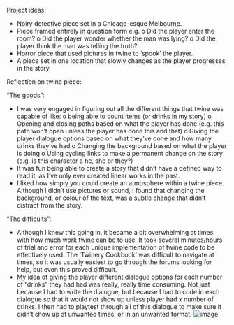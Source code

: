 Project ideas:

-	Noiry detective piece set in a Chicago-esque Melbourne.
-	Piece framed entirely in question form e.g.
o	Did the player enter the room?
o	Did the player wonder whether the man was lying?
o	Did the player think the man was telling the truth?
-	Horror piece that used pictures in twine to ‘spook’ the player.
-	A piece set in one location that slowly changes as the player progresses in the story.

Reflection on twine piece:

“The goods”:
-	I was very engaged in figuring out all the different things that twine was capable of like:
o	being able to count items (or drinks in my story)
o	Opening and closing paths based on what the player has done (e.g. this path won’t open unless the player has done this and that)
o	Giving the player dialogue options based on what they’ve done and how many drinks they’ve had
o	Changing the background based on what the player is doing
o	Using cycling links to make a permanent change on the story (e.g.  is this character a he, she or they?)
-	It was fun being able to create a story that didn’t have a defined way to read it, as I’ve only ever created linear works in the past.
-	I liked how simply you could create an atmosphere within a twine piece. Although I didn’t use pictures or sound, I found that changing the background, or colour of the text, was a subtle change that didn’t distract from the story.

“The difficults”:
-	Although I knew this going in, it became a bit overwhelming at times with how much work twine can be to use. It took several minutes/hours of trial and error for each unique implementation of twine code to be effectively used. The ‘Twinery Cookbook’ was difficult to navigate at times, so it was usually easiest to go through the forums looking for help, but even this proved difficult. 
-	My idea of giving the player different dialogue options for each number of “drinks” they had had was really, really time consuming. Not just because I had to write the dialogue, but because I had to code in each dialogue so that it would not show up unless player had x number of drinks. I then had to playtest through all of this dialogue to make sure it didn’t show up at unwanted times, or in an unwanted format.
![image](https://user-images.githubusercontent.com/100544419/171981208-73a99395-a45a-4ccb-a11b-ffa1cd6d1c63.png)
